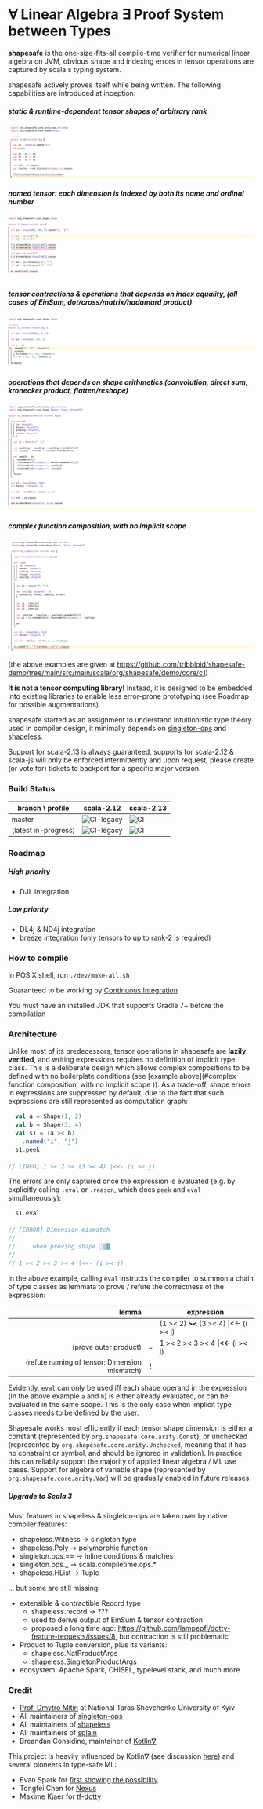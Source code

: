 # ∀ Linear Algebra ∃ Proof System between Types

**shapesafe** is the one-size-fits-all compile-time verifier for numerical linear algebra on JVM, obvious shape and indexing errors in tensor operations are captured by scala's typing system.

shapesafe actively proves itself while being written. The following capabilities are introduced at inception:

##### static & runtime-dependent tensor shapes of arbitrary rank

![S1](doc/video/S1.gif)

##### named tensor: each dimension is indexed by both its name and ordinal number

![S2](doc/video/S2.gif)

##### tensor contractions & operations that depends on index equality, (all cases of EinSum, dot/cross/matrix/hadamard product)

![S3](doc/video/S3.gif)

##### operations that depends on shape arithmetics (convolution, direct sum, kronecker product, flatten/reshape)

![S4](doc/video/S4.gif)

##### complex function composition, with no implicit scope 

![S5](doc/video/S5.gif)

(the above examples are given at https://github.com/tribbloid/shapesafe-demo/tree/main/src/main/scala/org/shapesafe/demo/core/c1)

**It is not a tensor computing library!** Instead, it is designed to be embedded into existing libraries to enable less error-prone prototyping (see Roadmap for possible augmentations).

shapesafe started as an assignment to understand intuitionistic type theory used in compiler design, it minimally depends on [singleton-ops](https://github.com/fthomas/singleton-ops) and [shapeless](https://github.com/milessabin/shapeless).

Support for scala-2.13 is always guaranteed, supports for scala-2.12 & scala-js will only be enforced intermittently and upon request, please create (or vote for) tickets to backport for a specific major version.

### Build Status

| branch \ profile | scala-2.12 | scala-2.13 |
| ---- | ---- | ---- |
| master | ![CI-legacy](https://github.com/tribbloid/shapesafe/workflows/CI-legacy/badge.svg?branch=master) | ![CI](https://github.com/tribbloid/shapesafe/workflows/CI/badge.svg?branch=master) |
| (latest in-progress) | ![CI-legacy](https://github.com/tribbloid/shapesafe/workflows/CI-legacy/badge.svg) | ![CI](https://github.com/tribbloid/shapesafe/workflows/CI/badge.svg) |

### Roadmap

##### High priority

- DJL integration

##### Low priority

- DL4j & ND4j integration
- breeze integration (only tensors to up to rank-2 is required)

### How to compile

In POSIX shell, run `./dev/make-all.sh`

Guaranteed to be working by [Continuous Integration](.github/workflows/main.yml)

You must have an installed JDK that supports Gradle 7+ before the compilation

### Architecture

Unlike most of its predecessors, tensor operations in shapesafe are **lazily verified**, and writing expressions requires no definition of implicit type class.
This is a deliberate design which allows complex compositions to be defined with no boilerplate conditions (see [example above](#complex function composition, with no implicit scope )). As a trade-off, shape errors in expressions are suppressed by default, due to the fact that such expressions are still represented as computation graph:

```scala
  val a = Shape(1, 2)
  val b = Shape(3, 4)
  val s1 = (a >< b)
    .named("i", "j")
  s1.peek

// [INFO] 1 >< 2 >< (3 >< 4) |<<- (i >< j)
```

The errors are only captured once the expression is evaluated (e.g. by explicitly calling `.eval` or `.reason`, which does `peek` and `eval` simultaneously):

```scala
  s1.eval

// [ERROR] Dimension mismatch
//
// ... when proving shape ░▒▓
//
// 1 >< 2 >< 3 >< 4 |<<- (i >< j)
```

In the above example, calling `eval` instructs the compiler to summon a chain of type classes as lemmata to prove / refute the correctness of the expression:

|                                         lemma |       | expression                              |
| --------------------------------------------: | :---: | --------------------------------------- |
|                                               |       | (1 >< 2) **><** (3 >< 4) \|<<- (i >< j) |
|                         (prove outer product) |  =    | 1 >< 2 >< 3 >< 4 **\|<<-** (i >< j)     |
| (refute naming of tensor: Dimension mismatch) |  !    |                                         |

Evidently, `eval` can only be used iff each shape operand in the expression (in the above example `a` and `b`)  is either already evaluated, or can be evaluated in the same scope. This is the only case when implicit type classes needs to be defined by the user.

Shapesafe works most efficiently if each tensor shape dimension is either a constant (represented by `org.shapesafe.core.arity.Const`), or unchecked (represented by `org.shapesafe.core.arity.Unchecked`,  meaning that it has no constraint or symbol, and should be ignored in validation). In practice, this can reliably support the majority of applied linear algebra / ML use cases. Support for algebra of variable shape (represented by `org.shapesafe.core.arity.Var`) will be gradually enabled in future releases.

##### Upgrade to Scala 3

Most features in shapeless & singleton-ops are taken over by native compiler features:

- shapeless.Witness → singleton type
- shapeless.Poly → polymorphic function
- singleton.ops.== → inline conditions & matches
- singleton.ops._ → scala.compiletime.ops.*
- shapeless.HList → Tuple

... but some are still missing:

- extensible & contractible Record type
  - shapeless.record → ???
  - used to derive output of EinSum & tensor contraction
  - proposed a long time ago: https://github.com/lampepfl/dotty-feature-requests/issues/8, but contraction is still problematic
- Product to Tuple conversion, plus its variants:
  - shapeless.NatProductArgs
  - shapeless.SingletonProductArgs
- ecosystem: Apache Spark, CHISEL, typelevel stack, and much more

### Credit

- [Prof. Dmytro Mitin](https://www.researchgate.net/profile/Dmytro-Mitin) at National Taras Shevchenko University of Kyiv
- All maintainers of [singleton-ops](https://github.com/fthomas/singleton-ops)
- All maintainers of [shapeless](https://github.com/milessabin/shapeless)
- All maintainers of [splain](https://github.com/tek/splain)
- Breandan Considine, maintainer of [Kotlin∇](https://openreview.net/forum?id=SkluMSZ08H)

This project is heavily influenced by Kotlin∇ (see discussion [here](https://github.com/breandan/kotlingrad/issues/11)) and several pioneers in type-safe ML:

- Evan Spark for [first showing the possibility](https://etrain.github.io/2015/05/28/type-safe-linear-algebra-in-scala)
- Tongfei Chen for [Nexus](https://github.com/ctongfei/nexus)
- Maxime Kjaer for [tf-dotty](https://github.com/MaximeKjaer/tf-dotty)

